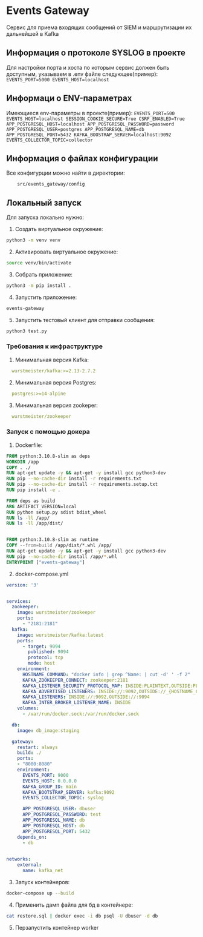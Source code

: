 # Events Gateway

Сервис для приема входящих сообщений от SIEM и маршрутизации их дальнейшей в Kafka

## Информация о протоколе SYSLOG в проекте
Для настройки порта и хоста по которым сервис должен быть доступным, указываем в .env файле следующее(пример):
    ```
    EVENTS_PORT=5000
    EVENTS_HOST=localhost
    ```

## Информаци о ENV-параметрах
Имеющиеся env-параметры в проекте(пример):
    ```
    EVENTS_PORT=500
    EVENTS_HOST=localhost
    SESSION_COOKIE_SECURE=True
    CSRF_ENABLED=True
    APP_POSTGRESQL_HOST=localhost
    APP_POSTGRESQL_PASSWORD=password
    APP_POSTGRESQL_USER=postgres
    APP_POSTGRESQL_NAME=db
    APP_POSTGRESQL_PORT=5432
    KAFKA_BOOSTRAP_SERVER=localhost:9092
    EVENTS_COLLECTOR_TOPIC=collector
    ```

## Информация о файлах конфигурации
Все конфигурции можно найти в директории:
```
    src/events_gateway/config
```

## Локальный запуск

Для запуска локально нужно:

1. Создать виртуальное окружение:

```bash
python3 -m venv venv
```

2. Активировать виртуальное окружение: 
```bash
source venv/bin/activate
```
3. Собрать приложение: 

```bash
python3 -m pip install .
```

4. Запустить приложение: 

```bash
events-gateway
```

5. Запустить тестовый клиент для отправки сообщения:
```bash
python3 test.py
```

### Требования к инфраструктуре
1. Минимальная версия Kafka:
  ```yaml
    wurstmeister/kafka:>=2.13-2.7.2
  ```
2. Минимальная версия Postgres:
  ```yaml
    postgres:>=14-alpine
  ```
3. Минимальная версия zookeper:
  ```yaml
    wurstmeister/zookeeper
  ```

### Запуск с помощью докера

1. Dockerfile:
```dockerfile
FROM python:3.10.8-slim as deps
WORKDIR /app
COPY . ./
RUN apt-get update -y && apt-get -y install gcc python3-dev
RUN pip --no-cache-dir install -r requirements.txt 
RUN pip --no-cache-dir install -r requirements.setup.txt 
RUN pip install -e .

FROM deps as build
ARG ARTIFACT_VERSION=local
RUN python setup.py sdist bdist_wheel
RUN ls -ll /app/
RUN ls -ll /app/dist/


FROM python:3.10.8-slim as runtime
COPY --from=build /app/dist/*.whl /app/
RUN apt-get update -y && apt-get -y install gcc python3-dev
RUN pip --no-cache-dir install /app/*.whl
ENTRYPOINT ["events-gateway"]
```

2. docker-compose.yml
```yaml
version: '3'


services:
  zookeeper:
    image: wurstmeister/zookeeper
    ports:
      - "2181:2181"
  kafka:
    image: wurstmeister/kafka:latest
    ports:
      - target: 9094
        published: 9094
        protocol: tcp
        mode: host
    environment:
      HOSTNAME_COMMAND: "docker info | grep ^Name: | cut -d' ' -f 2"
      KAFKA_ZOOKEEPER_CONNECT: zookeeper:2181
      KAFKA_LISTENER_SECURITY_PROTOCOL_MAP: INSIDE:PLAINTEXT,OUTSIDE:PLAINTEXT
      KAFKA_ADVERTISED_LISTENERS: INSIDE://:9092,OUTSIDE://_{HOSTNAME_COMMAND}:9094
      KAFKA_LISTENERS: INSIDE://:9092,OUTSIDE://:9094
      KAFKA_INTER_BROKER_LISTENER_NAME: INSIDE
    volumes:
      - /var/run/docker.sock:/var/run/docker.sock

  db:
    image: db_image:staging

  gateway:
    restart: always
    build: ./
    ports:
    - "8080:8080"
    environment:
      EVENTS_PORT: 9000
      EVENTS_HOST: 0.0.0.0
      KAFKA_GROUP_ID: main
      KAFKA_BOOTSTRAP_SERVER: kafka:9092
      EVENTS_COLLECTOR_TOPIC: syslog

      APP_POSTGRESQL_USER: dbuser
      APP_POSTGRESQL_PASSWORD: test
      APP_POSTGRESQL_NAME: db
      APP_POSTGRESQL_HOST: db
      APP_POSTGRESQL_PORT: 5432
    depends_on:
      - db

 
networks:
    external:
      name: kafka_net
```

3. Запуск контейнеров:
```bash
docker-compose up --build
```

4. Применить дамп файла для бд в контейнере:
```bash
cat restore.sql | docker exec -i db psql -U dbuser -d db
```

5. Перзапустить контейнер worker
